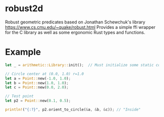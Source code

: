 # robust2d

Robust geometric predicates based on Jonathan Schewchuk's library https://www.cs.cmu.edu/~quake/robust.html
Provides a simple ffi wrapper for the C library as well as some ergonomic Rust types and functions.

# Example

```rust
let _ = arithmetic::Library::init();  // Must initialize some static constants for the robust arithmetic

// Circle center at (0.0, 1.0) r=1.0
let a = Point::new(-1.0, 1.0);
let b = Point::new(1.0, 1.0);
let c = Point::new(0.0, 2.0);

// Test point
let p2 = Point::new(0.1, 0.5);

println!("{:?}", p2.orient_to_circle(&a, &b, &c)); // "Inside"
```